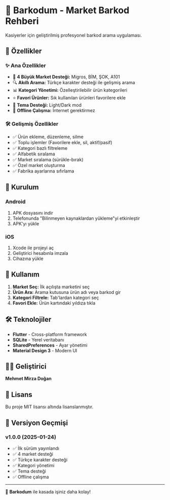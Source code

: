 # 🛒 Barkodum - Market Barkod Rehberi

Kasiyerler için geliştirilmiş profesyonel barkod arama uygulaması.

## 📱 Özellikler

### ✨ Ana Özellikler
- 🏪 **4 Büyük Market Desteği:** Migros, BİM, ŞOK, A101
- 🔍 **Akıllı Arama:** Türkçe karakter desteği ile gelişmiş arama
- 📊 **Kategori Yönetimi:** Özelleştirilebilir ürün kategorileri
- ⭐ **Favori Ürünler:** Sık kullanılan ürünleri favorilere ekle
- 🎨 **Tema Desteği:** Light/Dark mod
- 📱 **Offline Çalışma:** İnternet gerektirmez

### 🛠️ Gelişmiş Özellikler
- ✅ Ürün ekleme, düzenleme, silme
- ✅ Toplu işlemler (Favorilere ekle, sil, aktif/pasif)
- ✅ Kategori bazlı filtreleme
- ✅ Alfabetik sıralama
- ✅ Market sıralama (sürükle-bırak)
- ✅ Özel market oluşturma
- ✅ Fabrika ayarlarına sıfırlama

## 🚀 Kurulum

### Android
1. APK dosyasını indir
2. Telefonunda "Bilinmeyen kaynaklardan yükleme"yi etkinleştir
3. APK'yı yükle

### iOS
1. Xcode ile projeyi aç
2. Geliştirici hesabınla imzala
3. Cihazına yükle

## 🎯 Kullanım

1. **Market Seç:** İlk açılışta marketini seç
2. **Ürün Ara:** Arama kutusuna ürün adı veya barkod gir
3. **Kategori Filtrele:** Tab'lardan kategori seç
4. **Favori Ekle:** Ürün kartındaki yıldıza tıkla

## 🛠️ Teknolojiler

- **Flutter** - Cross-platform framework
- **SQLite** - Yerel veritabanı
- **SharedPreferences** - Ayar yönetimi
- **Material Design 3** - Modern UI



## 👨‍💻 Geliştirici

**Mehmet Mirza Doğan**

## 📄 Lisans

Bu proje MIT lisansı altında lisanslanmıştır.

## 🔄 Versiyon Geçmişi

### v1.0.0 (2025-01-24)
- ✅ İlk sürüm yayınlandı
- ✅ 4 market desteği
- ✅ Türkçe karakter desteği
- ✅ Kategori yönetimi
- ✅ Tema desteği
- ✅ Offline çalışma

---

💚 **Barkodum** ile kasada işiniz daha kolay!
